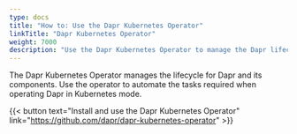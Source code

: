 ```yaml
---
type: docs
title: "How to: Use the Dapr Kubernetes Operator"
linkTitle: "Dapr Kubernetes Operator"
weight: 7000
description: "Use the Dapr Kubernetes Operator to manage the Dapr lifecycle"
---
```


The Dapr Kubernetes Operator manages the lifecycle for Dapr and its components. Use the operator to automate the tasks required when operating Dapr in Kubernetes mode. 
 
{{< button text="Install and use the Dapr Kubernetes Operator" link="https://github.com/dapr/dapr-kubernetes-operator" >}}
